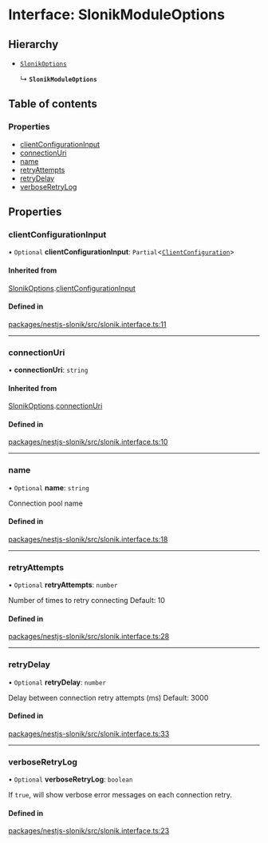# Interface: SlonikModuleOptions

## Hierarchy

- [`SlonikOptions`](SlonikOptions.md)

  ↳ **`SlonikModuleOptions`**

## Table of contents

### Properties

- [clientConfigurationInput](SlonikModuleOptions.md#clientconfigurationinput)
- [connectionUri](SlonikModuleOptions.md#connectionuri)
- [name](SlonikModuleOptions.md#name)
- [retryAttempts](SlonikModuleOptions.md#retryattempts)
- [retryDelay](SlonikModuleOptions.md#retrydelay)
- [verboseRetryLog](SlonikModuleOptions.md#verboseretrylog)

## Properties

### <a id="clientconfigurationinput" name="clientconfigurationinput"></a> clientConfigurationInput

• `Optional` **clientConfigurationInput**: `Partial`<[`ClientConfiguration`](../README.md#clientconfiguration)\>

#### Inherited from

[SlonikOptions](SlonikOptions.md).[clientConfigurationInput](SlonikOptions.md#clientconfigurationinput)

#### Defined in

[packages/nestjs-slonik/src/slonik.interface.ts:11](https://github.com/brickdoc/brickdoc/blob/master/packages/nestjs-slonik/src/slonik.interface.ts#L11)

___

### <a id="connectionuri" name="connectionuri"></a> connectionUri

• **connectionUri**: `string`

#### Inherited from

[SlonikOptions](SlonikOptions.md).[connectionUri](SlonikOptions.md#connectionuri)

#### Defined in

[packages/nestjs-slonik/src/slonik.interface.ts:10](https://github.com/brickdoc/brickdoc/blob/master/packages/nestjs-slonik/src/slonik.interface.ts#L10)

___

### <a id="name" name="name"></a> name

• `Optional` **name**: `string`

Connection pool name

#### Defined in

[packages/nestjs-slonik/src/slonik.interface.ts:18](https://github.com/brickdoc/brickdoc/blob/master/packages/nestjs-slonik/src/slonik.interface.ts#L18)

___

### <a id="retryattempts" name="retryattempts"></a> retryAttempts

• `Optional` **retryAttempts**: `number`

Number of times to retry connecting
Default: 10

#### Defined in

[packages/nestjs-slonik/src/slonik.interface.ts:28](https://github.com/brickdoc/brickdoc/blob/master/packages/nestjs-slonik/src/slonik.interface.ts#L28)

___

### <a id="retrydelay" name="retrydelay"></a> retryDelay

• `Optional` **retryDelay**: `number`

Delay between connection retry attempts (ms)
Default: 3000

#### Defined in

[packages/nestjs-slonik/src/slonik.interface.ts:33](https://github.com/brickdoc/brickdoc/blob/master/packages/nestjs-slonik/src/slonik.interface.ts#L33)

___

### <a id="verboseretrylog" name="verboseretrylog"></a> verboseRetryLog

• `Optional` **verboseRetryLog**: `boolean`

If `true`, will show verbose error messages on each connection retry.

#### Defined in

[packages/nestjs-slonik/src/slonik.interface.ts:23](https://github.com/brickdoc/brickdoc/blob/master/packages/nestjs-slonik/src/slonik.interface.ts#L23)
